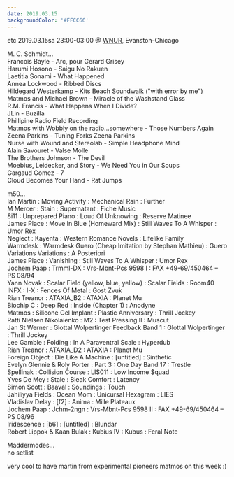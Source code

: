 ```yaml
---
date: 2019.03.15
backgroundColor: '#FFCC66'
---
```


etc 2019.03.15sa 23:00-03:00 @ [WNUR](http://www.wnur.org/), Evanston-Chicago  

M. C. Schmidt...  
Francois Bayle - Arc, pour Gerard Grisey  
Harumi Hosono - Saigu No Rakuen  
Laetitia Sonami - What Happened  
Annea Lockwood - Ribbed Discs  
Hildegard Westerkamp - Kits Beach Soundwalk ("with error by me")  
Matmos and Michael Brown - Miracle of the Washstand Glass  
R.M. Francis - What Happens When I Divide?  
JLin - Buzilla  
Phillipine Radio Field Recording  
Matmos with Wobbly on the radio…somewhere - Those Numbers Again  
Zeena Parkins - Tuning Forks Zeena Parkins  
Nurse with Wound and Stereolab - Simple Headphone Mind  
Alain Savouret - Valse Molle  
The Brothers Johnson - The Devil  
Moebius, Leidecker, and Story - We Need You in Our Soups  
Gargaud Gomez - 7  
Cloud Becomes Your Hand - Rat Jumps  

m50...  
Ian Martin : Moving Activity : Mechanical Rain : Further  
M Mercer : Stain : Supernatant : Fiche Music  
8i11 : Unprepared Piano : Loud Of Unknowing : Reserve Matinee  
James Place : Move In Blue (Homeward Mix) : Still Waves To A Whisper : Umor Rex  
Neglect : Kayenta : Western Romance Novels : Lifelike Family  
Warmdesk : Warmdesk Guero (Cheap Imitation by Stephan Mathieu) : Guero Variations Variations : A Posteriori  
James Place : Vanishing : Still Waves To A Whisper : Umor Rex  
Jochem Paap : Trmml-DX : Vrs-Mbnt-Pcs 9598 I : FAX +49-69/450464 – PS 08/94  
Yann Novak : Scalar Field (yellow, blue, yellow) : Scalar Fields : Room40  
INFX : I-X : Fences Of Metal : Gost Zvuk  
Rian Treanor : ATAXIA\_B2 : ATAXIA : Planet Mu  
Biochip C : Deep Red : Inside (Chapter 1) : Anodyne  
Matmos : Silicone Gel Implant : Plastic Anniversary : Thrill Jockey  
Ratti Nielsen Nikolaienko : M2 : Test Pressing II : Muscut  
Jan St Werner : Glottal Wolpertinger Feedback Band 1 : Glottal Wolpertinger : Thrill Jockey  
Lee Gamble : Folding : In A Paraventral Scale : Hyperdub  
Rian Treanor : ATAXIA\_D2 : ATAXIA : Planet Mu  
Foreign Object : Die Like A Machine : \[untitled\] : Sinthetic  
Evelyn Glennie & Roly Porter : Part 3 : One Day Band 17 : Trestle  
Spellinak : Collision Course : LI$011 : Low Income $quad  
Yves De Mey : Stale : Bleak Comfort : Latency  
Simon Scott : Baaval : Soundings : Touch  
Jahiliyya Fields : Ocean Mom : Unicursal Hexagram : LIES  
Vladislav Delay : \[f2\] : Anima : Mille Plateaux  
Jochem Paap : Jchm-2ngn : Vrs-Mbnt-Pcs 9598 II : FAX +49-69/450464 – PS 08/96  
Iridescence : \[b6\] : \[untitled\] : Blundar  
Robert Lippok & Kaan Bulak : Kubius IV : Kubus : Feral Note  

Maddermodes...  
no setlist  

very cool to have martin from experimental pioneers matmos on this week :)